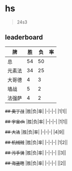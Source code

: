 # hs

> 24s3

## leaderboard
|牌|胜|负|率|
|-|-|-|-|
|总|54|50||
|元素法|34|25||
|大哥德|4|3||
|墙战|5|2||
|法强萨|4|2||


~~## 奥丁战~~
|胜|负|率|
|-|-|-|
|1|1||

~~## 宇宙dk~~
|胜|负|率|
|-|-|-|
|1|1||

~~## 大法~~
|胜|负|率|
|-|-|-|
|4|9||

~~## 机械贼~~
|胜|负|率|
|-|-|-|
|1|2||

~~## 污手骑~~
|胜|负|率|
|-|-|-|
||3||

~~## 海盗瞎~~
|胜|负|率|
|-|-|-|
||2||
